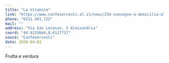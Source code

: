 ```yaml
---
title: "La Vitamina"
link: "https://www.confesercenti-al.it/news/234-consegne-a-domicilio-alessandria-lista-aggiornata-al-26-marzo.html"
phone: "0131.481.722"
mail: ""
address: "Via San Lorenzo, 5 Alessandria"
coord: "44.9133664,8.6117717"
souce: "Confesercenti"
date: 2020-04-02
---
```


Frutta e verdura
